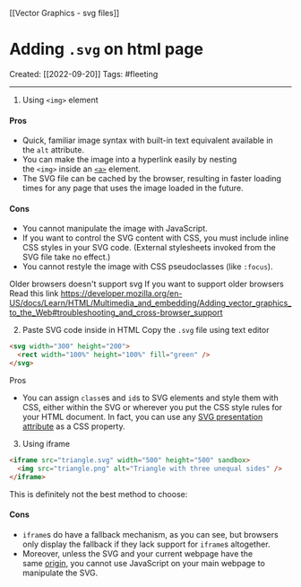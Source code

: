 [[Vector Graphics - svg files]]

# Adding `.svg` on html page
Created:  [[2022-09-20]]
Tags: #fleeting 

---
1. Using `<img>` element

#### Pros
-   Quick, familiar image syntax with built-in text equivalent available in the `alt` attribute.
-   You can make the image into a hyperlink easily by nesting the `<img>` inside an [`<a>`](https://developer.mozilla.org/en-US/docs/Web/HTML/Element/a) element.
-   The SVG file can be cached by the browser, resulting in faster loading times for any page that uses the image loaded in the future.

#### Cons
-   You cannot manipulate the image with JavaScript.
-   If you want to control the SVG content with CSS, you must include inline CSS styles in your SVG code. (External stylesheets invoked from the SVG file take no effect.)
-   You cannot restyle the image with CSS pseudoclasses (like `:focus`).


Older browsers doesn't support svg
If you want to support older browsers
Read this link
https://developer.mozilla.org/en-US/docs/Learn/HTML/Multimedia_and_embedding/Adding_vector_graphics_to_the_Web#troubleshooting_and_cross-browser_support


2. Paste SVG code inside in HTML
Copy the `.svg` file using text editor
```HTML
<svg width="300" height="200">
  <rect width="100%" height="100%" fill="green" />
</svg>
```


Pros
-   You can assign `class`es and `id`s to SVG elements and style them with CSS, either within the SVG or wherever you put the CSS style rules for your HTML document. In fact, you can use any [SVG presentation attribute](https://developer.mozilla.org/en-US/docs/Web/SVG/Attribute#presentation_attributes) as a CSS property.

3. Using iframe 
```HTML
<iframe src="triangle.svg" width="500" height="500" sandbox>
  <img src="triangle.png" alt="Triangle with three unequal sides" />
</iframe>
```

This is definitely not the best method to choose:

#### Cons
-   `iframe`s do have a fallback mechanism, as you can see, but browsers only display the fallback if they lack support for `iframe`s altogether.
-   Moreover, unless the SVG and your current webpage have the same [origin](https://developer.mozilla.org/en-US/docs/Glossary/Origin), you cannot use JavaScript on your main webpage to manipulate the SVG.














